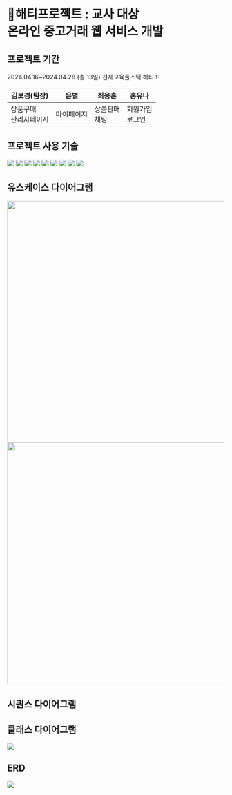 # 🌅해티프로젝트 : 교사 대상 <br>온라인 중고거래 웹 서비스 개발




## 프로젝트 기간



2024.04.16~2024.04.28 (총 13일)
천재교육풀스택 해티조 

|김보경(팀장)|은별|최용훈|홍유나|
|------|------|------|------|
|상품구매<br> 관리자페이지|마이페이지|상품판매<br>채팅|회원가입<br> 로그인|


## 프로젝트 사용 기술
<img src="https://img.shields.io/badge/HTML5-E34F26?style=for-the-badge&logo=html5&logoColor=white">
<img src="https://img.shields.io/badge/css3-1572B6?style=for-the-badge&logo=css3&logoColor=white">
<img src="https://img.shields.io/badge/javascript-F7DF1E?style=for-the-badge&logo=javascript&logoColor=white">
<img src="https://img.shields.io/badge/MariaDB-003545?style=for-the-badge&logo=mariadb&logoColor=white">
<img src="https://img.shields.io/badge/apachetomcat-F8DC75?style=for-the-badge&logo=apachetomcat&logoColor=white">
<img src="https://img.shields.io/badge/github-181717?style=for-the-badge&logo=github&logoColor=white">
<img src="https://img.shields.io/badge/intellijidea-000000?style=for-the-badge&logo=intellijidea&logoColor=white">
<img src="https://img.shields.io/badge/amazonwebservices-232F3E?style=for-the-badge&logo=amazonwebservices&logoColor=white">
<img src="https://img.shields.io/badge/figma-F24E1E?style=for-the-badge&logo=figma&logoColor=white">



## 유스케이스 다이어그램
<img src="https://github.com/yh010217/haeti/assets/160826886/f114ce7b-0e80-49ea-92f4-5b32cc748e2b" width=560px/>
<img src="https://github.com/yh010217/haeti/assets/160826886/6cebefe0-ede1-44ca-bf58-91ff0b90925a" width=560px/>


## 시퀀스 다이어그램


## 클래스 다이어그램
<img src="https://github.com/yh010217/haeti/assets/160826886/7e32a18c-8eab-4e3a-99df-0598c923f674"/>


## ERD
<img src="https://github.com/yh010217/haeti/assets/160826886/5e291612-ace5-406c-a1c6-9b0898bdad80"/>
